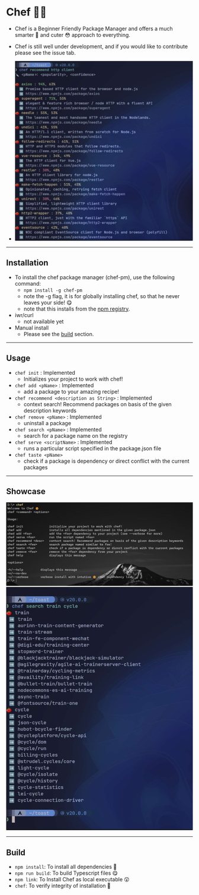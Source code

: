 # Chef 👨‍🍳
- Chef is a Beginner Friendly Package Manager and offers a much smarter 🔎 and cuter 😳 approach to everything.
- Chef is still well under development, and if you would like to contribute please see the issue tab.

- ![recommend-chef](./assets/recommed-chef.jpg)

---

## Installation
- To install the chef package manager (chef-pm), use the following command:
  - `npm install -g chef-pm`
  - note the -g flag, it is for globally installing chef, so that he never leaves your side! 😋
  - note that this installs from the [npm registry](https://www.npmjs.com/package/chef-pm).
- iwr/curl
  - not available yet
- Manual install
  - Please see the [build](#build) section.

---

## Usage
- `chef init` : Implemented
  - Initializes your project to work with chef!
- `chef add <pName>` : Implemented
  - add a package to your amazing recipe!
- `chef recommend <description as String>` : Implemented
  - context search! Recommend packages on basis of the given description keywords
- `chef remove <pName>` : Implemented
  - uninstall a package
- `chef search <pName>` : Implemented
  - search for a package name on the registry
- `chef serve <scriptName>` : Implemented
  - runs a particular script specified in the package.json file
- `chef taste <pName>`
  - check if a package is dependency or direct conflict with the current packages

---

## Showcase

![help-chef](./assets/help-chef.png) <br/>
![search-chef](./assets/search-chef.jpg)

---

## Build
- `npm install`: To install all dependencies 🍰
- `npm run build`: To build Typescript files 😋
- `npm link`: To Install Chef as local executable 😲
- `chef`: To verify integrity of installation 💖
